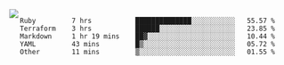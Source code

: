 

<a href="https://github.com/anuraghazra/github-readme-stats">
  <img align="left" src="https://github-readme-stats.vercel.app/api?username=kfly8&count_private=true&show_icons=true&theme=calm" />
</a>


<!--START_SECTION:waka-->

```text
Ruby         7 hrs           ██████████████░░░░░░░░░░░   55.57 %
Terraform    3 hrs           ██████░░░░░░░░░░░░░░░░░░░   23.85 %
Markdown     1 hr 19 mins    ██▓░░░░░░░░░░░░░░░░░░░░░░   10.44 %
YAML         43 mins         █▒░░░░░░░░░░░░░░░░░░░░░░░   05.72 %
Other        11 mins         ▒░░░░░░░░░░░░░░░░░░░░░░░░   01.55 %
```

<!--END_SECTION:waka-->
